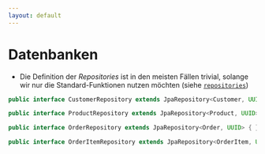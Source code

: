 ```yaml
---
layout: default
---
```


<Footer
    text="☕️ Java-Web-Technologien"
/>

# Datenbanken <SubHeading text="DB-Verbindung in Spring"/>

<div class="grid grid-cols-12 gap-3">
<div class="col-span-12">

- Die Definition der _Repositories_ ist in den meisten Fällen trivial, solange wir nur die Standard-Funktionen nutzen möchten (siehe [`repositories`](https://github.com/volkmann-design-code/IU-DSPWA1022-Programmierung-von-Web-Anwendungen/tree/main/packages/dspwa1022/src/main/java/org/iu/dspwa1022/store/repositories))

</div>
<div class="col-span-12">

```java
public interface CustomerRepository extends JpaRepository<Customer, UUID> { }

public interface ProductRepository extends JpaRepository<Product, UUID> { }

public interface OrderRepository extends JpaRepository<Order, UUID> { }

public interface OrderItemRepository extends JpaRepository<OrderItem, UUID> { }
```

</div>
</div>

<PageNumber/>
